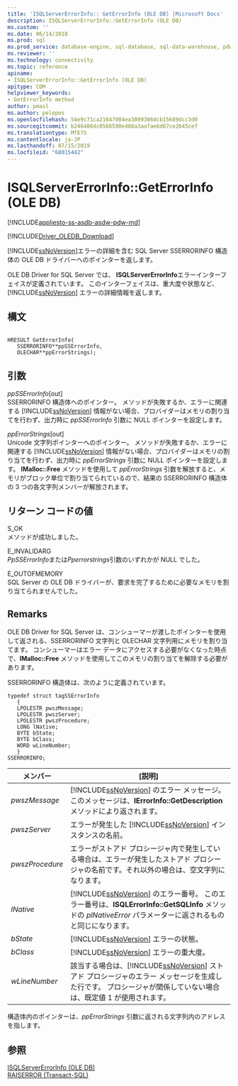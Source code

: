 ```yaml
---
title: 'ISQLServerErrorInfo:: GetErrorInfo (OLE DB) |Microsoft Docs'
description: ISQLServerErrorInfo::GetErrorInfo (OLE DB)
ms.custom: ''
ms.date: 06/14/2018
ms.prod: sql
ms.prod_service: database-engine, sql-database, sql-data-warehouse, pdw
ms.reviewer: ''
ms.technology: connectivity
ms.topic: reference
apiname:
- ISQLServerErrorInfo::GetErrorInfo (OLE DB)
apitype: COM
helpviewer_keywords:
- GetErrorInfo method
author: pmasl
ms.author: pelopes
ms.openlocfilehash: 54e9c71ca21647004ea3899306dcb15689dcc3d0
ms.sourcegitcommit: b2464064c0566590e486a3aafae6d67ce2645cef
ms.translationtype: MTE75
ms.contentlocale: ja-JP
ms.lasthandoff: 07/15/2019
ms.locfileid: "68015442"
---
```

# <a name="isqlservererrorinfogeterrorinfo-ole-db"></a>ISQLServerErrorInfo::GetErrorInfo (OLE DB)
[!INCLUDE[appliesto-ss-asdb-asdw-pdw-md](../../../includes/appliesto-ss-asdb-asdw-pdw-md.md)]

[!INCLUDE[Driver_OLEDB_Download](../../../includes/driver_oledb_download.md)]

  [!INCLUDE[ssNoVersion](../../../includes/ssnoversion-md.md)]エラーの詳細を含む SQL Server SSERRORINFO 構造体の OLE DB ドライバーへのポインターを返します。  
  
 OLE DB Driver for SQL Server では、 **ISQLServerErrorInfo**エラーインターフェイスが定義されています。 このインターフェイスは、重大度や状態など、[!INCLUDE[ssNoVersion](../../../includes/ssnoversion-md.md)] エラーの詳細情報を返します。  

  
## <a name="syntax"></a>構文  
  
```  
  
HRESULT GetErrorInfo(  
   SSERRORINFO**ppSSErrorInfo,  
   OLECHAR**ppErrorStrings);  
```  
  
## <a name="arguments"></a>引数  
 *ppSSErrorInfo*[out]  
 SSERRORINFO 構造体へのポインター。 メソッドが失敗するか、エラーに関連する [!INCLUDE[ssNoVersion](../../../includes/ssnoversion-md.md)] 情報がない場合、プロバイダーはメモリの割り当てを行わず、出力時に *ppSSErrorInfo* 引数に NULL ポインターを設定します。  
  
 *ppErrorStrings*[out]  
 Unicode 文字列ポインターへのポインター。 メソッドが失敗するか、エラーに関連する [!INCLUDE[ssNoVersion](../../../includes/ssnoversion-md.md)] 情報がない場合、プロバイダーはメモリの割り当てを行わず、出力時に *ppErrorStrings* 引数に NULL ポインターを設定します。 **IMalloc::Free** メソッドを使用して *ppErrorStrings* 引数を解放すると、メモリがブロック単位で割り当てられているので、結果の SSERRORINFO 構造体の 3 つの各文字列メンバーが解放されます。  
  
## <a name="return-code-values"></a>リターン コードの値  
 S_OK  
 メソッドが成功しました。  
  
 E_INVALIDARG  
 *PpSSErrorInfo*または*Pperrorstrings*引数のいずれかが NULL でした。  
  
 E_OUTOFMEMORY  
 SQL Server の OLE DB ドライバーが、要求を完了するために必要なメモリを割り当てられませんでした。  
  
## <a name="remarks"></a>Remarks  
 OLE DB Driver for SQL Server は、コンシューマーが渡したポインターを使用して返される、SSERRORINFO 文字列と OLECHAR 文字列用にメモリを割り当てます。 コンシューマーはエラー データにアクセスする必要がなくなった時点で、**IMalloc::Free** メソッドを使用してこのメモリの割り当てを解除する必要があります。  
  
 SSERRORINFO 構造体は、次のように定義されています。  
  
```  
typedef struct tagSSErrorInfo  
   {  
   LPOLESTR pwszMessage;  
   LPOLESTR pwszServer;  
   LPOLESTR pwszProcedure;  
   LONG lNative;  
   BYTE bState;  
   BYTE bClass;  
   WORD wLineNumber;  
   }  
SSERRORINFO;  
```  
  
|メンバー|[説明]|  
|------------|-----------------|  
|*pwszMessage*|[!INCLUDE[ssNoVersion](../../../includes/ssnoversion-md.md)] のエラー メッセージ。 このメッセージは、**IErrorInfo::GetDescription** メソッドにより返されます。|  
|*pwszServer*|エラーが発生した [!INCLUDE[ssNoVersion](../../../includes/ssnoversion-md.md)] インスタンスの名前。|  
|*pwszProcedure*|エラーがストアド プロシージャ内で発生している場合は、エラーが発生したストアド プロシージャの名前です。それ以外の場合は、空文字列になります。|  
|*lNative*|[!INCLUDE[ssNoVersion](../../../includes/ssnoversion-md.md)] のエラー番号。 このエラー番号は、**ISQLErrorInfo::GetSQLInfo** メソッドの *plNativeError* パラメーターに返されるものと同じになります。|  
|*bState*|[!INCLUDE[ssNoVersion](../../../includes/ssnoversion-md.md)] エラーの状態。|  
|*bClass*|[!INCLUDE[ssNoVersion](../../../includes/ssnoversion-md.md)] エラーの重大度。|  
|*wLineNumber*|該当する場合は、[!INCLUDE[ssNoVersion](../../../includes/ssnoversion-md.md)] ストアド プロシージャのエラー メッセージを生成した行です。 プロシージャが関係していない場合は、既定値 1 が使用されます。|  
  
 構造体内のポインターは、*ppErrorStrings* 引数に返される文字列内のアドレスを指します。  
  
## <a name="see-also"></a>参照  
 [ISQLServerErrorInfo &#40;OLE DB&#41;](https://msdn.microsoft.com/library/a8323b5c-686a-4235-a8d2-bda43617b3a1)   
 [RAISERROR &#40;Transact-SQL&#41;](../../../t-sql/language-elements/raiserror-transact-sql.md)  
  
  
